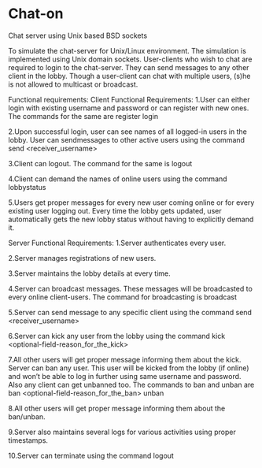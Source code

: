 # Chat-on
Chat server using Unix based BSD sockets

To simulate the chat-server for Unix/Linux environment. The simulation is implemented using Unix domain sockets. User-clients
who wish to chat are required to login to the chat-server. They can send messages to any other client in the lobby. Though a user-client can chat with multiple users, (s)he is not allowed to multicast or broadcast.

Functional requirements:
Client Functional Requirements:
1.User can either login with existing username and password or can register with new ones. The
commands for the same are
register <username> <password>
login <username> <password>

2.Upon successful login, user can see names of all logged-in users in the lobby. User can sendmessages to other active users using the command
send <receiver_username> <message>

3.Client can logout. The command for the same is
logout

4.Client can demand the names of online users using the command
lobbystatus

5.Users get proper messages for every new user coming online or for every existing user logging out.
Every time the lobby gets updated, user automatically gets the new lobby status without having to explicitly demand it.

Server Functional Requirements:
1.Server authenticates every user.

2.Server manages registrations of new users.

3.Server maintains the lobby details at every time.

4.Server can broadcast messages. These messages will be broadcasted to every online client-users. The command for broadcasting is
broadcast <message>

5.Server can send message to any specific client using the command
send <receiver_username> <message>

6.Server can kick any user from the lobby using the command
kick <username> <optional-field-reason_for_the_kick>

7.All other users will get proper message informing them about the kick.
Server can ban any user. This user will be kicked from the lobby (if online) and won’t be able to
log in further using same username and password. Also any client can get unbanned too. The commands to ban and unban are
ban <username> <optional-field-reason_for_the_ban>
unban <username>

8.All other users will get proper message informing them about the ban/unban.

9.Server also maintains several logs for various activities using proper timestamps.

10.Server can terminate using the command
logout
